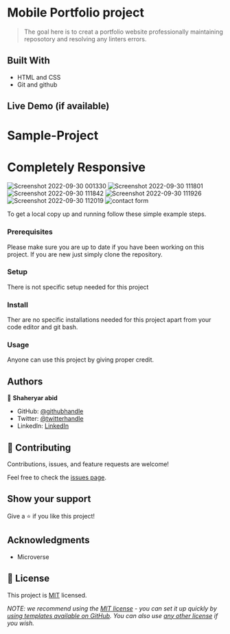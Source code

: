 # Mobile Portfolio project

> The goal here is to creat a portfolio website professionally maintaining reposotory and resolving any linters errors.


## Built With

- HTML and CSS
- Git and github

## Live Demo (if available)
# Sample-Project
# Completely Responsive
![Screenshot 2022-09-30 001330](https://user-images.githubusercontent.com/95047696/193204701-41622aa6-1b05-4c4b-97fa-e738ef776b31.png)
![Screenshot 2022-09-30 111801](https://user-images.githubusercontent.com/95047696/193204706-bd29e6af-c55a-44bc-9e13-f1cb5c4dc3a9.png)
![Screenshot 2022-09-30 111842](https://user-images.githubusercontent.com/95047696/193204710-f62d4c4f-fec9-4177-9d99-f5ac6934ef68.png)
![Screenshot 2022-09-30 111926](https://user-images.githubusercontent.com/95047696/193204712-42591c94-d70e-4d62-a95e-f21b0ee5e7e0.png)
![Screenshot 2022-09-30 112019](https://user-images.githubusercontent.com/95047696/193204715-f39026ec-7890-4e77-a3b5-66e80638b2b3.png)
![contact form](https://user-images.githubusercontent.com/95047696/194077434-0d53adf2-548e-4c5a-9aa5-05907ef1e488.png)

To get a local copy up and running follow these simple example steps.

### Prerequisites
Please make sure you are up to date if you have been working on this project. If you are new just simply clone the repository.
### Setup
There is not specific setup needed for this project
### Install
Ther are no specific installations needed for this project apart from your code editor and git bash.
### Usage
Anyone can use this project by giving proper credit.

## Authors

👤 **Shaheryar abid**

- GitHub: [@githubhandle](https://github.com/Shaheryar0054)
- Twitter: [@twitterhandle](https://twitter.com/sharyar0310)
- LinkedIn: [LinkedIn](https://www.linkedin.com/in/shaheryar-abid-8758121b3/)

## 🤝 Contributing

Contributions, issues, and feature requests are welcome!

Feel free to check the [issues page](../../issues/).

## Show your support

Give a ⭐️ if you like this project!

## Acknowledgments

- Microverse

## 📝 License

This project is [MIT](./LICENSE) licensed.

_NOTE: we recommend using the [MIT license](https://choosealicense.com/licenses/mit/) - you can set it up quickly by [using templates available on GitHub](https://docs.github.com/en/communities/setting-up-your-project-for-healthy-contributions/adding-a-license-to-a-repository). You can also use [any other license](https://choosealicense.com/licenses/) if you wish._
